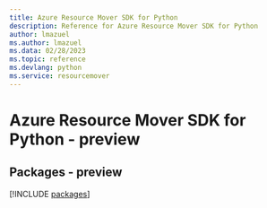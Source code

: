```yaml
---
title: Azure Resource Mover SDK for Python
description: Reference for Azure Resource Mover SDK for Python
author: lmazuel
ms.author: lmazuel
ms.data: 02/28/2023
ms.topic: reference
ms.devlang: python
ms.service: resourcemover
---
```

# Azure Resource Mover SDK for Python - preview
## Packages - preview
[!INCLUDE [packages](resource-mover-index.md)]
